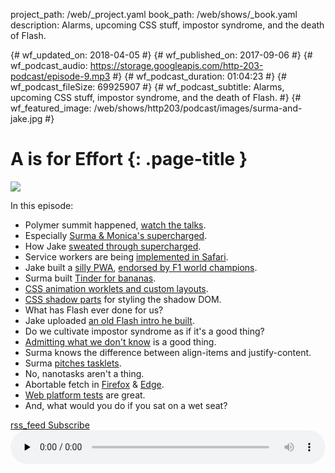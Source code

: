 project_path: /web/_project.yaml
book_path: /web/shows/_book.yaml
description: Alarms, upcoming CSS stuff, impostor syndrome, and the death of Flash.

{# wf_updated_on: 2018-04-05 #}
{# wf_published_on: 2017-09-06 #}
{# wf_podcast_audio: https://storage.googleapis.com/http-203-podcast/episode-9.mp3 #}
{# wf_podcast_duration: 01:04:23 #}
{# wf_podcast_fileSize: 69925907 #}
{# wf_podcast_subtitle: Alarms, upcoming CSS stuff, impostor syndrome, and the death of Flash. #}
{# wf_featured_image: /web/shows/http203/podcast/images/surma-and-jake.jpg #}

# A is for Effort {: .page-title }

<img src="/web/shows/http203/podcast/images/surma-and-jake.jpg" class="attempt-right">

In this episode:

* Polymer summit happened, [watch the talks](https://summit.polymer-project.org/schedule).
* Especially [Surma & Monica's supercharged](https://www.youtube.com/watch?v=tHJwRWrexqg).
* How Jake [sweated through supercharged](https://www.youtube.com/watch?v=3Tr-scf7trE).
* Service workers are being [implemented in Safari](https://bugs.webkit.org/show_bug.cgi?id=174541).
* Jake built a [silly PWA](https://f1-start.glitch.me/), [endorsed by F1 world
  champions](https://www.youtube.com/watch?v=6fgGJ-M6X2s).
* Surma built [Tinder for bananas](https://tinderforbananas.com/).
* [CSS animation worklets and custom layouts](/web/updates/2016/05/houdini).
* [CSS shadow parts](https://tabatkins.github.io/specs/css-shadow-parts/) for styling the shadow
  DOM.
* What has Flash ever done for us?
* Jake uploaded [an old Flash intro he built](https://cv-ppguyzgojs.now.sh/).
* Do we cultivate impostor syndrome as if it's a good thing?
* [Admitting what we don't know](https://twitter.com/jaffathecake/status/835963707368869890) is a
  good thing.
* Surma knows the difference between align-items and justify-content.
* Surma [pitches tasklets](https://github.com/GoogleChrome/tasklets).
* No, nanotasks aren't a thing.
* Abortable fetch in [Firefox](https://bugzilla.mozilla.org/show_bug.cgi?id=1378342) &
  [Edge](https://developer.microsoft.com/en-us/microsoft-edge/platform/issues/13009916/).
* [Web platform tests](https://github.com/w3c/web-platform-tests) are great.
* And, what would you do if you sat on a wet seat?

<a href="http://feeds.feedburner.com/Http203Podcast">
  <span class="material-icons">rss_feed</span>
  Subscribe
</a>

<audio style="width: 100%" src="https://storage.googleapis.com/http-203-podcast/episode-9.mp3" controls preload="none">


